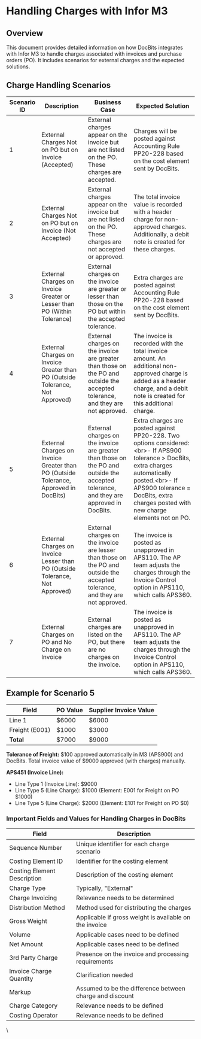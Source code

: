 # Handling Charges with Infor M3

## Overview

This document provides detailed information on how DocBits integrates with Infor M3 to handle charges associated with invoices and purchase orders (PO). It includes scenarios for external charges and the expected solutions.

## Charge Handling Scenarios

| Scenario ID | Description                                                                          | Business Case                                                                                                                          | Expected Solution                                                                                                                                                                                                                         |
| ----------- | ------------------------------------------------------------------------------------ | -------------------------------------------------------------------------------------------------------------------------------------- | ----------------------------------------------------------------------------------------------------------------------------------------------------------------------------------------------------------------------------------------- |
| 1           | External Charges Not on PO but on Invoice (Accepted)                                 | External charges appear on the invoice but are not listed on the PO. These charges are accepted.                                       | Charges will be posted against Accounting Rule PP20-228 based on the cost element sent by DocBits.                                                                                                                                        |
| 2           | External Charges Not on PO but on Invoice (Not Accepted)                             | External charges appear on the invoice but are not listed on the PO. These charges are not accepted or approved.                       | The total invoice value is recorded with a header charge for non-approved charges. Additionally, a debit note is created for these charges.                                                                                               |
| 3           | External Charges on Invoice Greater or Lesser than PO (Within Tolerance)             | External charges on the invoice are greater or lesser than those on the PO but within the accepted tolerance.                          | Extra charges are posted against Accounting Rule PP20-228 based on the cost element sent by DocBits.                                                                                                                                      |
| 4           | External Charges on Invoice Greater than PO (Outside Tolerance, Not Approved)        | External charges on the invoice are greater than those on the PO and outside the accepted tolerance, and they are not approved.        | The invoice is recorded with the total invoice amount. An additional non-approved charge is added as a header charge, and a debit note is created for this additional charge.                                                             |
| 5           | External Charges on Invoice Greater than PO (Outside Tolerance, Approved in DocBits) | External charges on the invoice are greater than those on the PO and outside the accepted tolerance, and they are approved in DocBits. | Extra charges are posted against PP20-228. Two options considered:\<br>- If APS900 tolerance > DocBits, extra charges automatically posted.\<br>- If APS900 tolerance = DocBits, extra charges posted with new charge elements not on PO. |
| 6           | External Charges on Invoice Lesser than PO (Outside Tolerance, Not Approved)         | External charges on the invoice are lesser than those on the PO and outside the accepted tolerance, and they are not approved.         | The invoice is posted as unapproved in APS110. The AP team adjusts the charges through the Invoice Control option in APS110, which calls APS360.                                                                                          |
| 7           | External Charges on PO and No Charge on Invoice                                      | External charges are listed on the PO, but there are no charges on the invoice.                                                        | The invoice is posted as unapproved in APS110. The AP team adjusts the charges through the Invoice Control option in APS110, which calls APS360.                                                                                          |

## Example for Scenario 5

| Field          | PO Value | Supplier Invoice Value |
| -------------- | -------- | ---------------------- |
| Line 1         | $6000    | $6000                  |
| Freight (E001) | $1000    | $3000                  |
| **Total**      | $7000    | $9000                  |

**Tolerance of Freight:** $100 approved automatically in M3 (APS900) and DocBits. Total invoice value of $9000 approved (with charges) manually.

**APS451 (Invoice Line):**

* Line Type 1 (Invoice Line): $9000
* Line Type 5 (Line Charge): $1000 (Element: E001 for Freight on PO $1000)
* Line Type 5 (Line Charge): $2000 (Element: E101 for Freight on PO $0)

### Important Fields and Values for Handling Charges in DocBits

| Field                       | Description                                              |
| --------------------------- | -------------------------------------------------------- |
| Sequence Number             | Unique identifier for each charge scenario               |
| Costing Element ID          | Identifier for the costing element                       |
| Costing Element Description | Description of the costing element                       |
| Charge Type                 | Typically, "External"                                    |
| Charge Invoicing            | Relevance needs to be determined                         |
| Distribution Method         | Method used for distributing the charges                 |
| Gross Weight                | Applicable if gross weight is available on the invoice   |
| Volume                      | Applicable cases need to be defined                      |
| Net Amount                  | Applicable cases need to be defined                      |
| 3rd Party Charge            | Presence on the invoice and processing requirements      |
| Invoice Charge Quantity     | Clarification needed                                     |
| Markup                      | Assumed to be the difference between charge and discount |
| Charge Category             | Relevance needs to be defined                            |
| Costing Operator            | Relevance needs to be defined                            |

\


